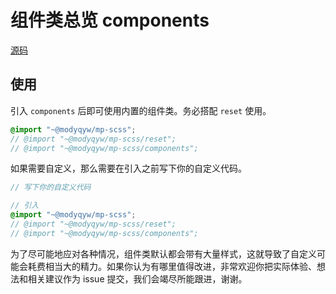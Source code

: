 # 组件类总览 components

[源码](https://github.com/ModyQyW/mp-scss/blob/main/components)

## 使用

引入 `components` 后即可使用内置的组件类。务必搭配 `reset` 使用。

```scss
@import "~@modyqyw/mp-scss";
// @import "~@modyqyw/mp-scss/reset";
// @import "~@modyqyw/mp-scss/components";
```

如果需要自定义，那么需要在引入之前写下你的自定义代码。

```scss
// 写下你的自定义代码

// 引入
@import "~@modyqyw/mp-scss";
// @import "~@modyqyw/mp-scss/reset";
// @import "~@modyqyw/mp-scss/components";
```

为了尽可能地应对各种情况，组件类默认都会带有大量样式，这就导致了自定义可能会耗费相当大的精力。如果你认为有哪里值得改进，非常欢迎你把实际体验、想法和相关建议作为 issue 提交，我们会竭尽所能跟进，谢谢。
